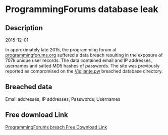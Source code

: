 # ProgrammingForums database leak

## Description

2015-12-01

In approximately late 2015, the programming forum at <a href="http://www.programmingforums.org/" target="_blank" rel="noopener">programmingforums.org</a> suffered a data breach resulting in the exposure of 707k unique user records. The data contained email and IP addresses, usernames and salted MD5 hashes of passwords. The site was previously reported as compromised on the <a href="https://vigilante.pw/" target="_blank" rel="noopener">Vigilante.pw</a> breached database directory.

## Breached data

Email addresses, IP addresses, Passwords, Usernames

## Free download Link

[ProgrammingForums breach Free Download Link](https://tinyurl.com/2b2k277t)